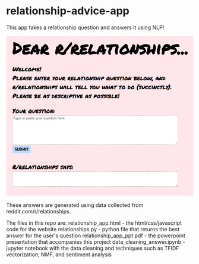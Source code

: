 # relationship-advice-app

This app takes a relationship question and answers it using NLP!

![app screenshot](app-pic.png)

These answers are generated using data collected from reddit.com/r/relationships. 

The files in this repo are:
relationship_app.html - the html/css/javascript code for the website
relationships.py - python file that returns the best answer for the user's question
relationship_app_ppt.pdf - the powerpoint presentation that accompanies this project
data_cleaning_answer.ipynb - jupyter notebook with the data cleaning and techniques such as TFIDF vectorization, NMF, and sentiment analysis





